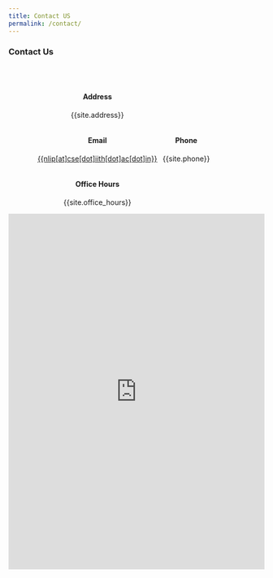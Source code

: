 ```yaml
---
title: Contact US
permalink: /contact/
---
```


<h3 id="#contact">Contact Us</h3>
<span style="display: block; margin-bottom: 3em"></span>

<!-- CONTACT -->
<div style="margin-top:50px; text-align:center; padding-left:50px">
    <div  style="float:left; width:250px; text-align:center;">
        <h4>Address</h4>
        <p>{{site.address}}</p>
    </div>
    <div  style="float:left; width:250px; text-align:center;">
        <h4>Email</h4>
        <a href="mailto:{{ site.email }}">{{nlip[at]cse[dot]iith[dot]ac[dot]in}}</a>
    </div>
    <div  style="float:left; width:100px; text-align:center;">
        <h4>Phone</h4>
        <p>{{site.phone}}</p>
    </div>
    <div  style="float:left; width:250px; text-align:center;">
        <h4>Office Hours</h4>
        <p>{{site.office_hours}}</p>
    </div>
</div>

<!-- LAB LOCATION -->

<div style="width:100%; height:700px; padding-bottom:100px">
  <iframe 
    src="https://www.google.com/maps/embed?pb=!1m14!1m12!1m3!1d1866.6682220334442!2d78.12359467897458!3d17.595584129661564!2m3!1f0!2f0!3f0!3m2!1i1024!2i768!4f13.1!5e0!3m2!1sen!2sin!4v1680867993295!5m2!1sen!2sin" 
    style="width:100%; height:100%"
    title="Google Maps Location of {{site.name}}" 
    frameborder="0" allow="accelerometer; autoplay; clipboard-write; encrypted-media; gyroscope; picture-in-picture" 
    allowfullscreen>
    </iframe>
</div>
